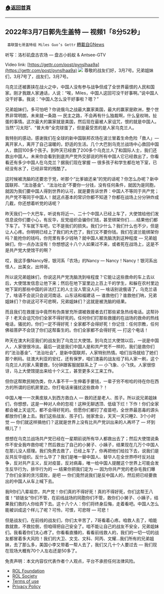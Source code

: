 ###  [:house:返回首頁](https://github.com/ourhimalayas/txt)
---


## 2022年3月7日郭先生盖特 — 视频1「8分52秒」
` 喜联盟七哥盖特组 Miles Guo’s Gettr` [轉載自GNews](https://gnews.org/zh-hans/2123905/)

听写：洛杉矶盘古农场 — 盘古小蚂蚁 & Antsee-GTV

Video link: [https://gettr.com/post/pynslhaa9a](https://gettr.com/post/pynslhaa9a)
![](https://assets.gnews.org/wp-content/uploads/2022/03/6B3153C0-3FE2-48B8-8108-B0FD227AE66E.jpeg)
尊敬的战友们好，3月7号。兄弟姐妹们，3月7号了，战友们，3月7号。

乌克兰还被裹挟在战火之中，中国人没有参与战争但成了全世界最恨的人民和国家。刚才我跟人家通话，人说：“唉，Miles，中国人这回可没干好事啊。”说中国人没干好事。我说：“中国人怎么没干好事啦？嗯？”

兄弟姐妹们，多可怕吧？你说俄乌之战最大赢家美国，最大的赢家是欧洲，整个世界非常明朗，未来就一条路 — 民主之路，不会再有什么独裁啊，什么皇权呐，扯蛋的事情。这次最大的赢家就是美国，然后现在最被人家诅咒，恨的就是中国人。当然“习太阳”、“普大帝”全完球蛋了，但是最受苦的是人家乌克兰人。

我特别的感动，感谢我们在全球的新中国联邦农场在波兰冒着生命危险「救人」— 离开家人，离开了自己温暖的，舒适的生活。几个大巴到乌克兰战场中心救回中国人，救回100多个孩子。到昨天已经救了200多个乌克兰人了和国际人士，我们还救出中国人。未来你会看到到底共产党外交部说的所有中国人它已经救出了，你看看还有多少中国人在乌克兰？据我们现在掌握 — 很多孩子和学生都在地下室，已经没有水了，已经非常的残酷了。

这时候被洗脑的还要忠于党，听那个“比爹娘还亲”的党的话呢？你怎么办呢？新中国联邦、“法治基金”、“法治社会”不要你一分钱，没有任何条件，就因为是同胞，就因为我们要中国人得到世界的认可，就是要告诉世界：中国人不等同于共产党；共产党不等同于中国人！就这点基本的常识你都不知道？你都在战场上分分钟炸成几截，你还想着听党的话呢？

昨天我们一个大巴车，听说有将近一、二十个中国人已经上车了，大使馆给他们发信息说你们要小心，有反华，反党组织会骗你们钱，甚至绑架你们……结果他们都下车了。下车就下车吧，它不是我们的损失。我们少什么？我们什么也不少，但是让人心疼。你明明已经上了我们的大巴了，我们又不要你钱。我们在波兰能绑架你吗？能抢你的钱吗，你兜里有多少钱呐？就中国人被洗脑洗到这种程度 — 兄弟姐妹们，你一点办法没有！你想想这十八个人如果过不来，或者死在战场上，这是不是共产党大使馆干的啊？

哎，我这手像Nancy呀，银河系「农场」的Nancy — Nancy！Nancy！银河系出怪人，出美女，出帅哥。

所以说兄弟姐妹们，你说这共产党洗脑洗到啥程度？它能让这些救命的车上去以后，大使馆发信息让他下来；然后在地下室里边上百上千的学生，和躲在农村里边地下室的那些中国的非法打工的人士没人管没人问 — 啥话别说俄语了，乌克兰语了，啥语不会说只会说河南话、山东话和福建话 — 谁救他们？谁救他们呐，兄弟姐妹们？你说这可不可悲啊，兄弟姐妹们？这就是被洗脑的结果。

而且我们在救援当中竟然有伪类冒充所谓被救援者去打那些紧急热线电话。这帮孙子！老天会诅咒你们全家不得好死的。任何你们打那些救援的在战场的救命的热线电话，骚扰的，你们一定不得好死！全家都不会得好死！你记住：任何宗教，任何佛祖菩萨不会饶了你们这帮畜生的。你们全家都不会得好死 — 打这个电话！

昨天在澳大利亚我们的战友到了乌克兰大使馆。到乌克兰大使馆以后，一说是中国人，人家很很冷淡。最后一说是我们中国人是和共产党不一样的，我们是救你们的“法治基金”、“法治社会”，是新中国联邦，人家特别热情。咱们当场就给了她们那个刷码。驻澳大利亚的安红，还有保罗，咱们澳喜的战友给了码人家一刷，这个乌克兰人的家人需要救，5分钟跟客服就联系上了 — 小飞象、小飞侠。人家很惊讶，马上大使馆提出来给十个义工，甚至更多义工来工作。

但你这帮欺民贼伪类，你人事不干一生伸着手要钱，一辈子穷不啦哈的待在你在西方的所谓的旧机房里边，你打电话来骚扰这些救命？！

中国人唯一一次黄皮肤人到西方救白人 — 救的还是老人、孩子。所以说兄弟姐妹们，你想想，这是一种对人命的忽视！这种无聊透顶、低级下烂！下作！你们全家都会被上天诅咒，都不会得好死的。但愿你们都打了疫苗吧，全世界最恶毒的源头都放你们身上去。我们这些战友、孩子们，抛家舍业，天天一天只睡2、3个小时觉 — 你们就这样搞他们？这就是世界上没有比共产党训出来的人再坏了 — 坏到根儿了！

想想在乌克兰战场共产党已经在一星期前说所有华人都救出去了；然后大使馆说条件不安全我咋救你呢？然后救出了自己的小舅子、小姨子，结果现在几万个中国人在那儿没人搭理。我们免费去救了，已经上车了，你再把他们给拉下去，说我们是反共反华组织。反什么华了？我们是唯一替中国人、替华人在全世界呼吁反对战争，反对共产主义，反对疫苗，反对病毒，唯一给中国人提醒这个世界上可能会发生反华行为，排华行为的 — 结果你把我们定为 — 因为你共产党的老杂毛我们曝了你们全家的贪污腐败，是吧 — 你们竟然说我们是反中国人的，然后把已经要救出的中国人从车上喊下去。

我R你们八辈祖宗，共产党！你们真的不得好死！真的不得好死，你们这帮王八蛋！“锁链女”你们不管，在前线战场的同胞你们不管，救你们小舅子、小姨子，结果我们救的人你给弄下去。这十八个人：你们将终身后悔，走着看吧。中国人怎么能被训成这个样儿了呢？可怜，可恨，可悲呀 — 可悲！

但是战友们，在前线的战友们，你们太辛苦了，7哥看着心疼。咱救人去了，咱能救就救，不救拉倒，但咱得把自己安全了。咱不能让自己的战友不安全，兄弟姐妹们。我看着你们太心疼了。你看看直播的，看看前线救人的，我们的一切一切的战友都冒着多大风险！我们的大卫、文戈、文科、阿丙、文耀…我们所有的兄弟姐妹，去了那么多，美国小李又带着一帮人去了，我们又几十个人要过去 — 我们现在现场大概有70个人左右还是50多了。

 

免责声明：本文内容仅代表作者个人观点，平台不承担任何法律风险。

- [ROL Foundation](https://rolfoundation.org/)
- [ROL Society](https://rolsociety.org/)
- [Terms of use](https://gnews.org/terms-of-use-3/)
- [Privacy Policy](https://gnews.org/privacy-policy/)
